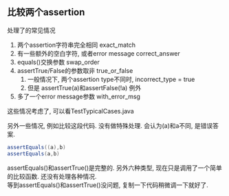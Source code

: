 ## 比较两个assertion

处理了的常见情况
1. 两个assertion字符串完全相同 exact_match
2. 有一些额外的空白字符, 或者error message correct_answer
3. equals()交换参数  swap_order
4. assertTrue/False的参数取非 true_or_false
   1. 一般情况下, 两个assertion type不同时, incorrect_type = true
   2. 但是 assertTrue(a)和assertFalse(!a) 例外
5. 多了一个error message参数 with_error_msg


这些情况考虑了, 可以看TestTypicalCases.java

另外一些情况, 例如比较这段代码. 没有做特殊处理. 会认为(a)和a不同, 是错误答案. 
```java
assertEquals((a),b) 
assertEquals(a,b)
```

assertEquals()和assertTrue()是完整的. 另外六种类型, 现在只是调用了一个简单的比较函数. 还没有处理各种情况.   
等到assertEquals()和assertTrue()没问题, 复制一下代码稍微调一下就好了. 